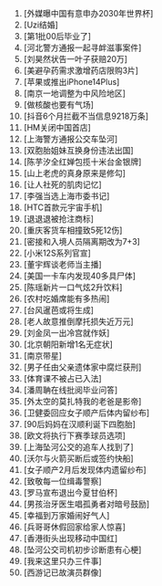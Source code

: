 
1. [外媒曝中国有意申办2030年世界杯]
1. [Uzi结婚]
1. [第1批00后毕业了]
1. [河北警方通报一起寻衅滋事案件]
1. [刘昊然状告一叶子获赔20万]
1. [美避孕药需求激增药店限购3片]
1. [苹果或推出iPhone14Plus]
1. [南京一地调整为中风险地区]
1. [做核酸也要有气场]
1. [抖音6个月拦截不当信息9218万条]
1. [HM关闭中国首店]
1. [上海警方通报公交车坠河]
1. [双胞胎姐妹互换身份违法出国]
1. [陈芋汐全红婵包揽十米台金银牌]
1. [山上老虎的真身原来是修勾]
1. [让人社死的肌肉记忆]
1. [李强当选上海市委书记]
1. [HTC首款元宇宙手机]
1. [退退退被抢注商标]
1. [重庆客货车相撞致5死12伤]
1. [密接和入境人员隔离期改为7+3]
1. [小米12S系列官宣]
1. [董宇辉谈老师当主播]
1. [美国一卡车内发现40多具尸体]
1. [陈瑶新片一口气炫2升饮料]
1. [农村吃婚席能有多热闹]
1. [台风暹芭或将生成]
1. [老人故意推倒摩托损失近万元]
1. [刘金凤一出冷宫就作妖]
1. [北京朝阳新增1名无症状]
1. [南京带星]
1. [男子任由父亲遗体家中腐烂获刑]
1. [体育课不被占已入法]
1. [潘周聃在线批阅毕业问答]
1. [外太空的莫扎特我的老爸是影帝]
1. [卫健委回应女子顺产后体内留纱布]
1. [90后妈妈在汉顺利诞下四胞胎]
1. [欧文将执行下赛季球员选项]
1. [上海坠河公交的追车人找到了]
1. [沃尔与火箭买断后或签约快船]
1. [女子顺产2月后发现体内遗留纱布]
1. [致敬每一位缉毒警察]
1. [罗马宣布退出今夏甘伯杯]
1. [男孩治牙医生唱孤勇者对暗号鼓励]
1. [幸福到万家婚闹好气人]
1. [兵哥哥休假回家给家人惊喜]
1. [香港街头出现移动中国红]
1. [坠河公交司机初步诊断患有心梗]
1. [我来这里只办三件事]
1. [西游记已故演员群像]